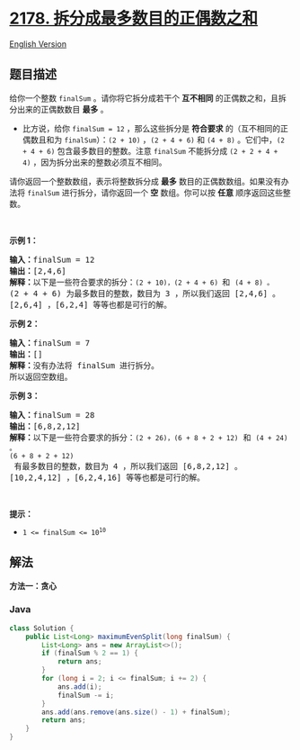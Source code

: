 # [2178. 拆分成最多数目的正偶数之和](https://leetcode.cn/problems/maximum-split-of-positive-even-integers)

[English Version](/solution/2100-2199/2178.Maximum%20Split%20of%20Positive%20Even%20Integers/README_EN.md)

## 题目描述

<p>给你一个整数&nbsp;<code>finalSum</code>&nbsp;。请你将它拆分成若干个&nbsp;<strong>互不相同</strong> 的正偶数之和，且拆分出来的正偶数数目&nbsp;<strong>最多</strong>&nbsp;。</p>

<ul>
	<li>比方说，给你&nbsp;<code>finalSum = 12</code>&nbsp;，那么这些拆分是&nbsp;<strong>符合要求</strong> 的（互不相同的正偶数且和为&nbsp;<code>finalSum</code>）：<code>(2 + 10)</code>&nbsp;，<code>(2 + 4 + 6)</code>&nbsp;和&nbsp;<code>(4 + 8)</code>&nbsp;。它们中，<code>(2 + 4 + 6)</code>&nbsp;包含最多数目的整数。注意&nbsp;<code>finalSum</code>&nbsp;不能拆分成&nbsp;<code>(2 + 2 + 4 + 4)</code>&nbsp;，因为拆分出来的整数必须互不相同。</li>
</ul>

<p>请你返回一个整数数组，表示将整数拆分成 <strong>最多</strong> 数目的正偶数数组。如果没有办法将&nbsp;<code>finalSum</code>&nbsp;进行拆分，请你返回一个&nbsp;<strong>空</strong>&nbsp;数组。你可以按 <b>任意</b>&nbsp;顺序返回这些整数。</p>

<p>&nbsp;</p>

<p><strong>示例 1：</strong></p>

<pre>
<b>输入：</b>finalSum = 12
<b>输出：</b>[2,4,6]
<b>解释：</b>以下是一些符合要求的拆分：<code>(2 + 10)<span style="">，</span></code><code>(2 + 4 + 6) </code>和 <code>(4 + 8) 。</code>
(2 + 4 + 6) 为最多数目的整数，数目为 3 ，所以我们返回 [2,4,6] 。
[2,6,4] ，[6,2,4] 等等也都是可行的解。
</pre>

<p><strong>示例 2：</strong></p>

<pre>
<b>输入：</b>finalSum = 7
<b>输出：</b>[]
<b>解释：</b>没有办法将 finalSum 进行拆分。
所以返回空数组。
</pre>

<p><strong>示例 3：</strong></p>

<pre>
<b>输入：</b>finalSum = 28
<b>输出：</b>[6,8,2,12]
<b>解释：</b>以下是一些符合要求的拆分：<code>(2 + 26)<span style="">，</span></code><code>(6 + 8 + 2 + 12)</code> 和 <code>(4 + 24) 。</code>
<code>(6 + 8 + 2 + 12)</code> 有最多数目的整数，数目为 4 ，所以我们返回 [6,8,2,12] 。
[10,2,4,12] ，[6,2,4,16] 等等也都是可行的解。
</pre>

<p>&nbsp;</p>

<p><strong>提示：</strong></p>

<ul>
	<li><code>1 &lt;= finalSum &lt;= 10<sup>10</sup></code></li>
</ul>

## 解法

**方法一：贪心**

### **Java**

```java
class Solution {
    public List<Long> maximumEvenSplit(long finalSum) {
        List<Long> ans = new ArrayList<>();
        if (finalSum % 2 == 1) {
            return ans;
        }
        for (long i = 2; i <= finalSum; i += 2) {
            ans.add(i);
            finalSum -= i;
        }
        ans.add(ans.remove(ans.size() - 1) + finalSum);
        return ans;
    }
}
```
